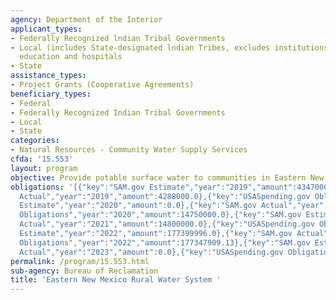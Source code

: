 ```yaml
---
agency: Department of the Interior
applicant_types:
- Federally Recognized lndian Tribal Governments
- Local (includes State-designated lndian Tribes, excludes institutions of higher
  education and hospitals
- State
assistance_types:
- Project Grants (Cooperative Agreements)
beneficiary_types:
- Federal
- Federally Recognized Indian Tribal Governments
- Local
- State
categories:
- Natural Resources - Community Water Supply Services
cfda: '15.553'
layout: program
objective: Provide potable surface water to communities in Eastern New Mexico.
obligations: '[{"key":"SAM.gov Estimate","year":"2019","amount":4347000.0},{"key":"SAM.gov
  Actual","year":"2019","amount":4288000.0},{"key":"USASpending.gov Obligations","year":"2019","amount":4288000.0},{"key":"SAM.gov
  Estimate","year":"2020","amount":0.0},{"key":"SAM.gov Actual","year":"2020","amount":15000000.0},{"key":"USASpending.gov
  Obligations","year":"2020","amount":14750000.0},{"key":"SAM.gov Estimate","year":"2021","amount":14800000.0},{"key":"SAM.gov
  Actual","year":"2021","amount":14800000.0},{"key":"USASpending.gov Obligations","year":"2021","amount":14641181.0},{"key":"SAM.gov
  Estimate","year":"2022","amount":177399996.0},{"key":"SAM.gov Actual","year":"2022","amount":177400000.0},{"key":"USASpending.gov
  Obligations","year":"2022","amount":177347909.13},{"key":"SAM.gov Estimate","year":"2023","amount":94140000.0},{"key":"SAM.gov
  Actual","year":"2023","amount":0.0},{"key":"USASpending.gov Obligations","year":"2023","amount":94137926.87}]'
permalink: /program/15.553.html
sub-agency: Bureau of Reclamation
title: 'Eastern New Mexico Rural Water System '
---
```

